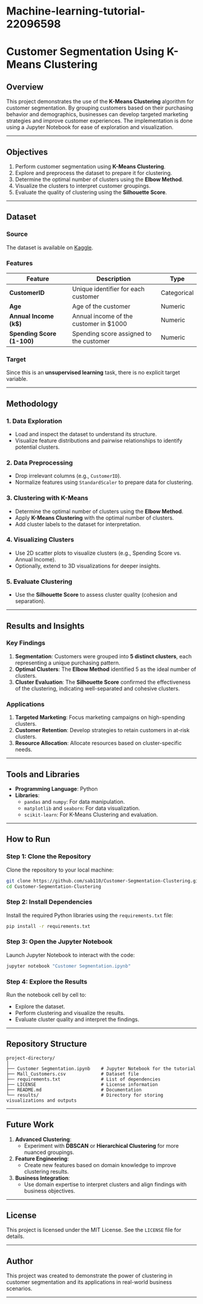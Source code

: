 # Machine-learning-tutorial-22096598
# Customer Segmentation Using K-Means Clustering

## Overview

This project demonstrates the use of the **K-Means Clustering** algorithm for customer segmentation. By grouping customers based on their purchasing behavior and demographics, businesses can develop targeted marketing strategies and improve customer experiences. The implementation is done using a Jupyter Notebook for ease of exploration and visualization.

---

## Objectives

1. Perform customer segmentation using **K-Means Clustering**.
2. Explore and preprocess the dataset to prepare it for clustering.
3. Determine the optimal number of clusters using the **Elbow Method**.
4. Visualize the clusters to interpret customer groupings.
5. Evaluate the quality of clustering using the **Silhouette Score**.

---

## Dataset

### **Source**
The dataset is available on [Kaggle](https://www.kaggle.com/datasets/sonalisingh1411/mallcustomersdataset?resource=download).

### **Features**
| Feature                 | Description                                   | Type        |
|-------------------------|-----------------------------------------------|-------------|
| **CustomerID**          | Unique identifier for each customer           | Categorical |
| **Age**                 | Age of the customer                          | Numeric     |
| **Annual Income (k$)**  | Annual income of the customer in $1000        | Numeric     |
| **Spending Score (1-100)** | Spending score assigned to the customer   | Numeric     |

### **Target**
Since this is an **unsupervised learning** task, there is no explicit target variable.

---

## Methodology

### **1. Data Exploration**
- Load and inspect the dataset to understand its structure.
- Visualize feature distributions and pairwise relationships to identify potential clusters.

### **2. Data Preprocessing**
- Drop irrelevant columns (e.g., `CustomerID`).
- Normalize features using `StandardScaler` to prepare data for clustering.

### **3. Clustering with K-Means**
- Determine the optimal number of clusters using the **Elbow Method**.
- Apply **K-Means Clustering** with the optimal number of clusters.
- Add cluster labels to the dataset for interpretation.

### **4. Visualizing Clusters**
- Use 2D scatter plots to visualize clusters (e.g., Spending Score vs. Annual Income).
- Optionally, extend to 3D visualizations for deeper insights.

### **5. Evaluate Clustering**
- Use the **Silhouette Score** to assess cluster quality (cohesion and separation).

---

## Results and Insights

### **Key Findings**
1. **Segmentation**: Customers were grouped into **5 distinct clusters**, each representing a unique purchasing pattern.
2. **Optimal Clusters**: The **Elbow Method** identified 5 as the ideal number of clusters.
3. **Cluster Evaluation**: The **Silhouette Score** confirmed the effectiveness of the clustering, indicating well-separated and cohesive clusters.

### **Applications**
1. **Targeted Marketing**: Focus marketing campaigns on high-spending clusters.
2. **Customer Retention**: Develop strategies to retain customers in at-risk clusters.
3. **Resource Allocation**: Allocate resources based on cluster-specific needs.

---

## Tools and Libraries

- **Programming Language**: Python
- **Libraries**:
  - `pandas` and `numpy`: For data manipulation.
  - `matplotlib` and `seaborn`: For data visualization.
  - `scikit-learn`: For K-Means Clustering and evaluation.

---

## How to Run

### Step 1: Clone the Repository
Clone the repository to your local machine:
```bash
git clone https://github.com/sab110/Customer-Segmentation-Clustering.git
cd Customer-Segmentation-Clustering

```

### Step 2: Install Dependencies
Install the required Python libraries using the `requirements.txt` file:
```bash
pip install -r requirements.txt
```

### Step 3: Open the Jupyter Notebook
Launch Jupyter Notebook to interact with the code:
```bash
jupyter notebook "Customer Segmentation.ipynb"
```

### Step 4: Explore the Results
Run the notebook cell by cell to:
- Explore the dataset.
- Perform clustering and visualize the results.
- Evaluate cluster quality and interpret the findings.

---

## Repository Structure

```
project-directory/
│
├── Customer Segmentation.ipynb    # Jupyter Notebook for the tutorial
├── Mall_Customers.csv             # Dataset file
├── requirements.txt               # List of dependencies
├── LICENSE                        # License information
├── README.md                      # Documentation
└── results/                       # Directory for storing visualizations and outputs
```

---

## Future Work

1. **Advanced Clustering**:
   - Experiment with **DBSCAN** or **Hierarchical Clustering** for more nuanced groupings.
2. **Feature Engineering**:
   - Create new features based on domain knowledge to improve clustering results.
3. **Business Integration**:
   - Use domain expertise to interpret clusters and align findings with business objectives.

---

## License

This project is licensed under the MIT License. See the `LICENSE` file for details.

---

## Author

This project was created to demonstrate the power of clustering in customer segmentation and its applications in real-world business scenarios.

--- 
